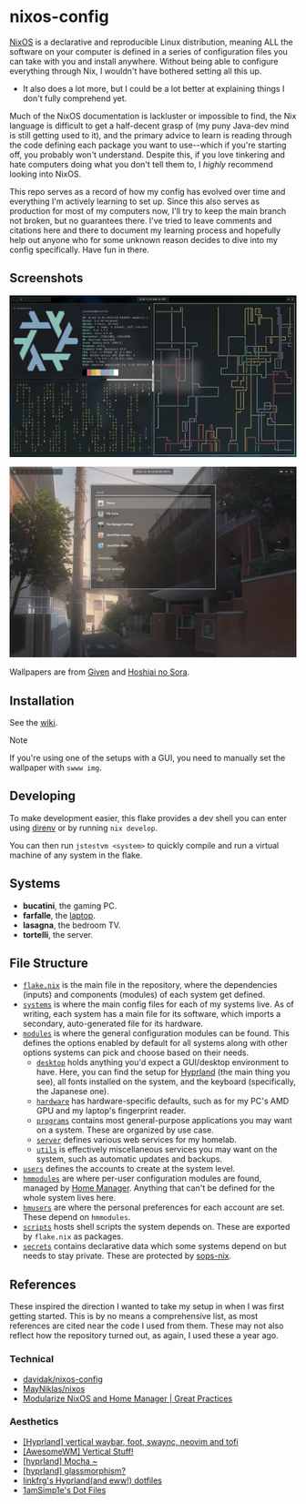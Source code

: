# nixos-config

[NixOS](https://nixos.org/) is a declarative and reproducible Linux distribution, meaning ALL the software on your computer is defined in a series of configuration files you can take with you and install anywhere. Without being able to configure everything through Nix, I wouldn't have bothered setting all this up.

- It also does a lot more, but I could be a lot better at explaining things I don't fully comprehend yet.

Much of the NixOS documentation is lackluster or impossible to find, the Nix language is difficult to get a half-decent grasp of (my puny Java-dev mind is still getting used to it), and the primary advice to learn is reading through the code defining each package you want to use--which if you're starting off, you probably won't understand. Despite this, if you love tinkering and hate computers doing what you don't tell them to, I *highly* recommend looking into NixOS.

This repo serves as a record of how my config has evolved over time and everything I'm actively learning to set up. Since this also serves as production for most of my computers now, I'll try to keep the main branch not broken, but no guarantees there. I've tried to leave comments and citations here and there to document my learning process and hopefully help out anyone who for some unknown reason decides to dive into my config specifically. Have fun in there.

## Screenshots

![](docs/bucatini-terminals.png)

![](docs/farfalle-anyrun.png)

Wallpapers are from [Given](https://given-anime.com) and [Hoshiai no Sora](https://8bit-studio.co.jp/works/hoshiainosora).

## Installation

See the [wiki](https://github.com/justinhschaaf/nixos-config/wiki/Installation).

> [!NOTE]
> If you're using one of the setups with a GUI, you need to manually set the wallpaper with `swww img`.

## Developing

To make development easier, this flake provides a dev shell you can enter using [direnv](https://github.com/nix-community/nix-direnv) or by running `nix develop`.

You can then run `jstestvm <system>` to quickly compile and run a virtual machine of any system in the flake.

## Systems

- **bucatini**, the gaming PC.
- **farfalle**, the [laptop](https://frame.work/products/laptop-diy-13-gen-amd/configuration/new).
- **lasagna**, the bedroom TV.
- **tortelli**, the server.

## File Structure

- [`flake.nix`](flake.nix) is the main file in the repository, where the dependencies (inputs) and components (modules) of each system get defined.
- [`systems`](systems) is where the main config files for each of my systems live. As of writing, each system has a main file for its software, which imports a secondary, auto-generated file for its hardware.
- [`modules`](modules) is where the general configuration modules can be found. This defines the options enabled by default for all systems along with other options systems can pick and choose based on their needs.
    - [`desktop`](modules/desktop) holds anything you'd expect a GUI/desktop environment to have. Here, you can find the setup for [Hyprland](https://hyprland.org/) (the main thing you see), all fonts installed on the system, and the keyboard (specifically, the Japanese one).
    - [`hardware`](modules/hardware) has hardware-specific defaults, such as for my PC's AMD GPU and my laptop's fingerprint reader.
    - [`programs`](modules/programs) contains most general-purpose applications you may want on a system. These are organized by use case.
    - [`server`](modules/server) defines various web services for my homelab.
    - [`utils`](modules/utils) is effectively miscellaneous services you may want on the system, such as automatic updates and backups.
- [`users`](users) defines the accounts to create at the system level.
- [`hmmodules`](hmmodules) are where per-user configuration modules are found, managed by [Home Manager](https://nix-community.github.io/home-manager/). Anything that can't be defined for the whole system lives here.
- [`hmusers`](hmusers) are where the personal preferences for each account are set. These depend on `hmmodules`.
- [`scripts`](scripts) hosts shell scripts the system depends on. These are exported by `flake.nix` as packages.
- [`secrets`](secrets) contains declarative data which some systems depend on but needs to stay private. These are protected by [sops-nix](https://github.com/Mic92/sops-nix).

## References

These inspired the direction I wanted to take my setup in when I was first getting started. This is by no means a comprehensive list, as most references are cited near the code I used from them. These may not also reflect how the repository turned out, as again, I used these a year ago.

### Technical

- [davidak/nixos-config](https://github.com/davidak/nixos-config/tree/master)
- [MayNiklas/nixos](https://github.com/MayNiklas/nixos)
- [Modularize NixOS and Home Manager | Great Practices](https://www.youtube.com/watch?v=vYc6IzKvAJQ)

### Aesthetics

- [[Hyprland] vertical waybar, foot, swaync, neovim and tofi](https://www.reddit.com/r/unixporn/comments/179kz17/hyprland_vertical_waybar_foot_swaync_neovim_and/)
- [[AwesomeWM] Vertical Stuff!](https://www.reddit.com/r/unixporn/comments/xzknn3/awesomewm_vertical_stuff/)
- [[hyprland] Mocha ~](https://www.reddit.com/r/unixporn/comments/zos11o/hyprland_mocha/)
- [[hyprland] glassmorphism?](https://www.reddit.com/r/unixporn/comments/ys4nfs/hyprland_glassmorphism/)
- [linkfrg's Hyprland(and eww!) dotfiles](https://github.com/linkfrg/dotfiles/tree/main)
- [1amSimp1e's Dot Files](https://github.com/1amSimp1e/dots)
